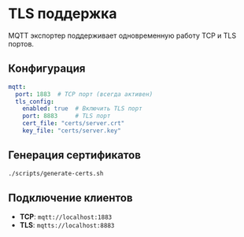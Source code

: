 # TLS поддержка

MQTT экспортер поддерживает одновременную работу TCP и TLS портов.

## Конфигурация

```yaml
mqtt:
  port: 1883  # TCP порт (всегда активен)
  tls_config:
    enabled: true  # Включить TLS порт
    port: 8883     # TLS порт
    cert_file: "certs/server.crt"
    key_file: "certs/server.key"
```

## Генерация сертификатов

```bash
./scripts/generate-certs.sh
```

## Подключение клиентов

- **TCP**: `mqtt://localhost:1883`
- **TLS**: `mqtts://localhost:8883`
